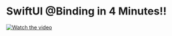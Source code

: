 # SwiftUI @Binding in 4 Minutes!!

[![Watch the video](https://img.youtube.com/vi/lBSKG0LQEuY/maxresdefault.jpg)](https://youtu.be/lBSKG0LQEuY)
